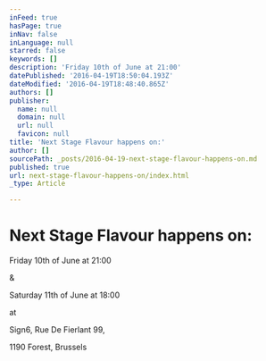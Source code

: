 ```yaml
---
inFeed: true
hasPage: true
inNav: false
inLanguage: null
starred: false
keywords: []
description: 'Friday 10th of June at 21:00'
datePublished: '2016-04-19T18:50:04.193Z'
dateModified: '2016-04-19T18:48:40.865Z'
authors: []
publisher:
  name: null
  domain: null
  url: null
  favicon: null
title: 'Next Stage Flavour happens on:'
author: []
sourcePath: _posts/2016-04-19-next-stage-flavour-happens-on.md
published: true
url: next-stage-flavour-happens-on/index.html
_type: Article

---
```

# Next Stage Flavour happens on:

Friday 10th of June at 21:00

&

Saturday 11th of June at 18:00

at

Sign6, Rue De Fierlant 99,

1190 Forest, Brussels